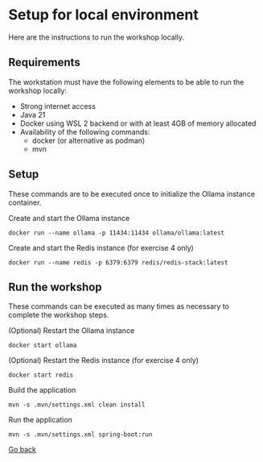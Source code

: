 # Setup for local environment

Here are the instructions to run the workshop locally.

## Requirements

The workstation must have the following elements to be able to run the workshop locally:

- Strong internet access
- Java 21
- Docker using WSL 2 backend or with at least 4GB of memory allocated
- Availability of the following commands:
  - docker (or alternative as podman)
  - mvn

## Setup

These commands are to be executed once to initialize the Ollama instance container.

Create and start the Ollama instance

```shell
docker run --name ollama -p 11434:11434 ollama/ollama:latest
```

Create and start the Redis instance (for exercise 4 only)

```shell
docker run --name redis -p 6379:6379 redis/redis-stack:latest
```

## Run the workshop

These commands can be executed as many times as necessary to complete the workshop steps.

(Optional) Restart the Ollama instance

```shell
docker start ollama
```

(Optional) Restart the Redis instance (for exercise 4 only)

```shell
docker start redis
```

Build the application

```shell
mvn -s .mvn/settings.xml clean install
```

Run the application

```shell
mvn -s .mvn/settings.xml spring-boot:run
```

[Go back](../../README.md)
